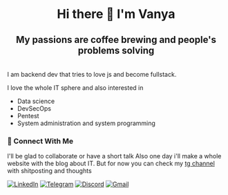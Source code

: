 <h1 align="center">Hi there 👋 I'm Vanya</h1>
<h2  align="center">My passions are coffee brewing and people's problems solving </h2>
<br/>
I am backend dev that tries to love js and become fullstack.

I love the whole IT sphere and also interested in
- Data science
- DevSecOps
- Pentest
- System administration and system programming

### 🤝 Connect With Me
I'll be glad to collaborate or have a short talk
Also one day i'll make a whole website with the blog about IT. But for now you can check my [tg channel](https://t.me/beavernac) with shitposting and thoughts

[![LinkedIn](https://img.shields.io/badge/linkedin-%230077B5.svg?style=for-the-badge&logo=linkedin&logoColor=white)](https://www.linkedin.com/in/beavernotacat/)
[![Telegram](https://img.shields.io/badge/Telegram-2CA5E0?style=for-the-badge&logo=telegram&logoColor=white)](https://t.me/BeaverNotACat)
[![Discord](https://img.shields.io/badge/Discord-%235865F2.svg?style=for-the-badge&logo=discord&logoColor=white)](https://discordapp.com/users/354177140087980042)
[![Gmail](https://img.shields.io/badge/Gmail-D14836?style=for-the-badge&logo=gmail&logoColor=white)](mailto:beavernotacat@gmail.com)
